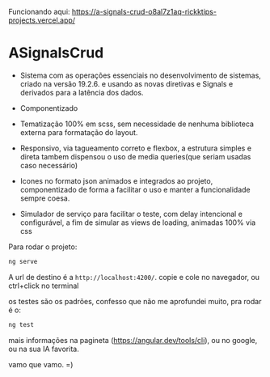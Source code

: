 Funcionando aqui: <a href="https://a-signals-crud-o8al7z1aq-rickktips-projects.vercel.app/" target="_blank"> https://a-signals-crud-o8al7z1aq-rickktips-projects.vercel.app/</a>
# ASignalsCrud

 - Sistema com as operações essenciais no desenvolvimento de sistemas, criado na versão 19.2.6. e usando as novas diretivas e Signals e derivados para a latência dos dados.

 - Componentizado

 - Tematização 100% em scss, sem necessidade de nenhuma biblioteca externa para formatação do layout.

 - Responsivo, via tagueamento correto e flexbox, a estrutura simples e direta tambem dispensou o uso de media queries(que seriam usadas caso necessário)

 - Icones no formato json animados e integrados ao projeto, componentizado de forma a facilitar o uso e manter a funcionalidade sempre coesa.

 - Simulador de serviço para facilitar o teste, com delay intencional e configurável, a fim de simular as views de loading, animadas 100% via css

Para rodar o projeto: 

```bash
ng serve
```

A url de destino é a `http://localhost:4200/`. copie e cole no navegador, ou ctrl+click no terminal

os testes são os padrões, confesso que não me aprofundei muito, pra rodar é o:

```bash
ng test
```


mais informações na pagineta (https://angular.dev/tools/cli), ou no google, ou na sua IA favorita.

vamo que vamo. =)
